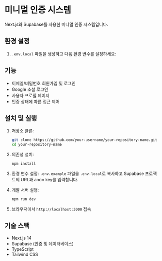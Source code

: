 # 미니멀 인증 시스템

Next.js와 Supabase를 사용한 미니멀 인증 시스템입니다.

## 환경 설정

1. `.env.local` 파일을 생성하고 다음 환경 변수를 설정하세요:

## 기능

- 이메일/비밀번호 회원가입 및 로그인
- Google 소셜 로그인
- 사용자 프로필 페이지
- 인증 상태에 따른 접근 제어

## 설치 및 실행

1. 저장소 클론:
   ```bash
   git clone https://github.com/your-username/your-repository-name.git
   cd your-repository-name
   ```

2. 의존성 설치:
   ```bash
   npm install
   ```

3. 환경 변수 설정:
   `.env.example` 파일을 `.env.local`로 복사하고 Supabase 프로젝트의 URL과 anon key를 입력합니다.

4. 개발 서버 실행:
   ```bash
   npm run dev
   ```

5. 브라우저에서 `http://localhost:3000` 접속

## 기술 스택

- Next.js 14
- Supabase (인증 및 데이터베이스)
- TypeScript
- Tailwind CSS
